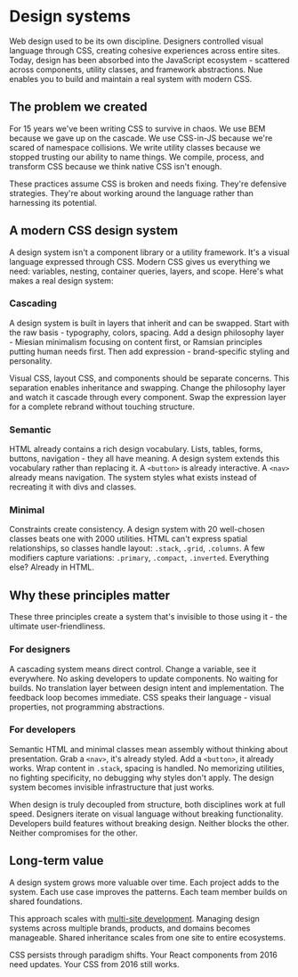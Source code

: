
# Design systems
Web design used to be its own discipline. Designers controlled visual language through CSS, creating cohesive experiences across entire sites. Today, design has been absorbed into the JavaScript ecosystem - scattered across components, utility classes, and framework abstractions. Nue enables you to build and maintain a real system with modern CSS.


## The problem we created
For 15 years we've been writing CSS to survive in chaos. We use BEM because we gave up on the cascade. We use CSS-in-JS because we're scared of namespace collisions. We write utility classes because we stopped trusting our ability to name things. We compile, process, and transform CSS because we think native CSS isn't enough.

These practices assume CSS is broken and needs fixing. They're defensive strategies. They're about working around the language rather than harnessing its potential.

## A modern CSS design system
A design system isn't a component library or a utility framework. It's a visual language expressed through CSS. Modern CSS gives us everything we need: variables, nesting, container queries, layers, and scope. Here's what makes a real design system:

### Cascading
A design system is built in layers that inherit and can be swapped. Start with the raw basis - typography, colors, spacing. Add a design philosophy layer - Miesian minimalism focusing on content first, or Ramsian principles putting human needs first. Then add expression - brand-specific styling and personality.

Visual CSS, layout CSS, and components should be separate concerns. This separation enables inheritance and swapping. Change the philosophy layer and watch it cascade through every component. Swap the expression layer for a complete rebrand without touching structure.

### Semantic
HTML already contains a rich design vocabulary. Lists, tables, forms, buttons, navigation - they all have meaning. A design system extends this vocabulary rather than replacing it. A `<button>` is already interactive. A `<nav>` already means navigation. The system styles what exists instead of recreating it with divs and classes.

### Minimal
Constraints create consistency. A design system with 20 well-chosen classes beats one with 2000 utilities. HTML can't express spatial relationships, so classes handle layout: `.stack`, `.grid`, `.columns`. A few modifiers capture variations: `.primary`, `.compact`, `.inverted`. Everything else? Already in HTML.


## Why these principles matter
These three principles create a system that's invisible to those using it - the ultimate user-friendliness.

### For designers
A cascading system means direct control. Change a variable, see it everywhere. No asking developers to update components. No waiting for builds. No translation layer between design intent and implementation. The feedback loop becomes immediate. CSS speaks their language - visual properties, not programming abstractions.


### For developers
Semantic HTML and minimal classes mean assembly without thinking about presentation. Grab a `<nav>`, it's already styled. Add a `<button>`, it already works. Wrap content in `.stack`, spacing is handled. No memorizing utilities, no fighting specificity, no debugging why styles don't apply. The design system becomes invisible infrastructure that just works.

When design is truly decoupled from structure, both disciplines work at full speed. Designers iterate on visual language without breaking functionality. Developers build features without breaking design. Neither blocks the other. Neither compromises for the other.


## Long-term value
A design system grows more valuable over time. Each project adds to the system. Each use case improves the patterns. Each team member builds on shared foundations.

This approach scales with [multi-site development](/docs/roadmap). Managing design systems across multiple brands, products, and domains becomes manageable. Shared inheritance scales from one site to entire ecosystems.

CSS persists through paradigm shifts. Your React components from 2016 need updates. Your CSS from 2016 still works.
